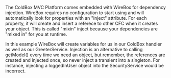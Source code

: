 The ColdBox MVC Platform comes embedded with WireBox for dependency injection.  WireBox requires no configuration to start using and will automatically look for properties with an "inject" attribute.  For each property, it will create and insert a referece to other CFC when it creates your object.  This is called "mixin" inject because your dependencies are "mixed in" for you at runtime.  

In this example WireBox will create variables for us in our ColdBox handler as well as our GreeterService.  Injection is an alternative to calling getModel() every time we need an object, but remember, the references are created and injected once, so never inject a transient into a singleton.  For instance, injecting a loggedInUser object into the SecurityService would be incorrect.  